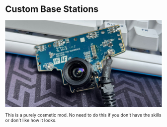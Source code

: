 # Custom Base Stations
![1](docs/img/base_board.png)

This is a purely cosmetic mod. No need to do this if you don't have the skills or don't like how it looks.